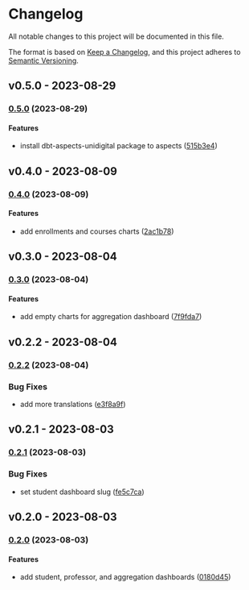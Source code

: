 # Changelog

All notable changes to this project will be documented in this file.

The format is based on [Keep a Changelog](https://keepachangelog.com/en/1.0.0/),
and this project adheres to [Semantic Versioning](https://semver.org/spec/v2.0.0.html).

## v0.5.0 - 2023-08-29

### [0.5.0](https://github.com/eduNEXT/tutor-contrib-aspects-unidigital/compare/v0.4.0...v0.5.0) (2023-08-29)

#### Features

- install dbt-aspects-unidigital package to aspects ([515b3e4](https://github.com/eduNEXT/tutor-contrib-aspects-unidigital/commit/515b3e4bad3ee6a752787f1468b3212a2df4ba87))

## v0.4.0 - 2023-08-09

### [0.4.0](https://github.com/eduNEXT/tutor-contrib-aspects-unidigital/compare/v0.3.0...v0.4.0) (2023-08-09)

#### Features

- add enrollments and courses charts ([2ac1b78](https://github.com/eduNEXT/tutor-contrib-aspects-unidigital/commit/2ac1b78c4ad91e567d94b208bee260c1537a6ef5))

## v0.3.0 - 2023-08-04

### [0.3.0](https://github.com/eduNEXT/tutor-contrib-aspects-unidigital/compare/v0.2.2...v0.3.0) (2023-08-04)

#### Features

- add empty charts for aggregation dashboard ([7f9fda7](https://github.com/eduNEXT/tutor-contrib-aspects-unidigital/commit/7f9fda70a2f6a0bf7dd0df05b9991e6878c2adea))

## v0.2.2 - 2023-08-04

### [0.2.2](https://github.com/eduNEXT/tutor-contrib-aspects-unidigital/compare/v0.2.1...v0.2.2) (2023-08-04)

### Bug Fixes

- add more translations ([e3f8a9f](https://github.com/eduNEXT/tutor-contrib-aspects-unidigital/commit/e3f8a9f49ea19ce16e1a15f0d1ad78e2a509cf20))

## v0.2.1 - 2023-08-03

### [0.2.1](https://github.com/eduNEXT/tutor-contrib-aspects-unidigital/compare/v0.2.0...v0.2.1) (2023-08-03)

### Bug Fixes

- set student dashboard slug ([fe5c7ca](https://github.com/eduNEXT/tutor-contrib-aspects-unidigital/commit/fe5c7cab5c860e4788bbbab9c36c861586d1996b))

## v0.2.0 - 2023-08-03

### [0.2.0](https://github.com/eduNEXT/tutor-contrib-aspects-unidigital/compare/v0.1.0...v0.2.0) (2023-08-03)

#### Features

- add student, professor, and aggregation dashboards ([0180d45](https://github.com/eduNEXT/tutor-contrib-aspects-unidigital/commit/0180d45f9b0cfd7004d29f7c7b301651cf5f9d9d))
